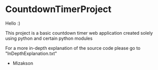 # CountdownTimerProject
Hello :)

This project is a basic countdown timer web application created solely using python and certain python modules

For a more in-depth explanation of the source code please go to "InDepthExplanation.txt"

- Mizakson

